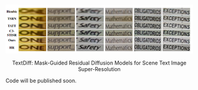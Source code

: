 

<div align=center><img width="960" alt="image" src="com.png"></div>


<p align="center" style="font-size:18">TextDiff: Mask-Guided Residual Diffusion Models for Scene Text Image Super-Resolution</p>

Code will be published soon.
